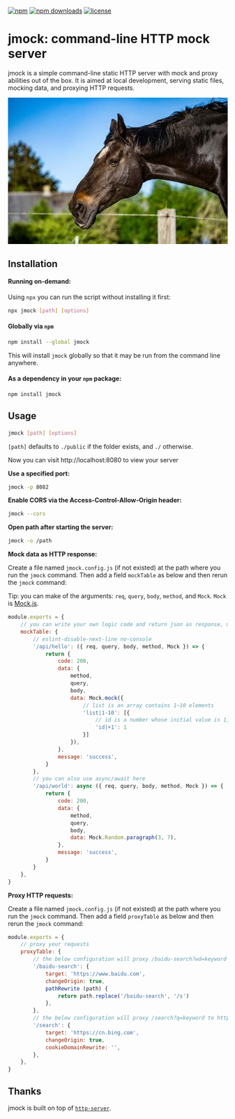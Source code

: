 [![npm](https://img.shields.io/npm/v/jmock.svg?style=flat-square)](https://www.npmjs.com/package/jmock)
[![npm downloads](https://img.shields.io/npm/dm/jmock?color=blue&label=npm%20downloads&style=flat-square)](https://www.npmjs.com/package/jmock)
[![license](https://img.shields.io/github/license/Yakima-Teng/jmock.svg?style=flat-square)](https://github.com/Yakima-Teng/jmock)

# jmock: command-line HTTP mock server

jmock is a simple command-line static HTTP server with mock and proxy abilities out of the box. It is aimed at local development, serving static files, mocking data, and proxying HTTP requests.

![cute jmock](./screenshots/public.jpg)

## Installation

#### Running on-demand:

Using `npx` you can run the script without installing it first:

```bash
npx jmock [path] [options]
```

#### Globally via `npm`

```bash
npm install --global jmock
```

This will install `jmock` globally so that it may be run from the command line anywhere.


#### As a dependency in your `npm` package:

```bash
npm install jmock
```

## Usage

```bash
jmock [path] [options]
```

`[path]` defaults to `./public` if the folder exists, and `./` otherwise.

Now you can visit http://localhost:8080 to view your server

**Use a specified port:**

```bash
jmock -p 8082
```

**Enable CORS via the Access-Control-Allow-Origin header:**

```bash
jmock --cors
```

**Open path after starting the server:**

```bash
jmock -o /path
```

**Mock data as HTTP response:**

Create a file named `jmock.config.js` (if not existed) at the path where you run the `jmock` command. Then add a field `mockTable` as below and then rerun the `jmock` command:

Tip: you can make of the arguments: `req`, `query`, `body`, `method`, and `Mock`. `Mock` is [Mock.js](https://www.npmjs.com/package/mockjs).

```javascript
module.exports = {
    // you can write your own logic code and return json as response, mock.js is out of the box as the Mock argument
    mockTable: {
        // eslint-disable-next-line no-console
        '/api/hello': ({ req, query, body, method, Mock }) => {
            return {
                code: 200,
                data: {
                    method,
                    query,
                    body,
                    data: Mock.mock({
                        // list is an array contains 1~10 elements
                        'list|1-10': [{
                            // id is a number whose initial value is 1, and is increased by 1 each time
                            'id|+1': 1
                        }]
                    }),
                },
                message: 'success',
            }
        },
        // you can also use async/await here
        '/api/world': async ({ req, query, body, method, Mock }) => {
            return {
                code: 200,
                data: {
                    method,
                    query,
                    body,
                    data: Mock.Random.paragraph(3, 7),
                },
                message: 'success',
            }
        }
    },
}
```

**Proxy HTTP requests:**

Create a file named `jmock.config.js` (if not existed) at the path where you run the `jmock` command. Then add a field `proxyTable` as below and then rerun the `jmock` command:

```javascript
module.exports = {
    // proxy your requests
    proxyTable: {
        // the below configuration will proxy /baidu-search?wd=keyword to https://www.baidu.com/s?wd=keyword
        '/baidu-search': {
            target: 'https://www.baidu.com',
            changeOrigin: true,
            pathRewrite (path) {
                return path.replace('/baidu-search', '/s')
            },
        },
        // the below configuration will proxy /search?q=keyword to https://cn.bing.com/search?q=keyword
        '/search': {
            target: 'https://cn.bing.com',
            changeOrigin: true,
            cookieDomainRewrite: '',
        },
    },
}
```

## Thanks

jmock is built on top of [`http-server`](https://github.com/http-party/http-server).
